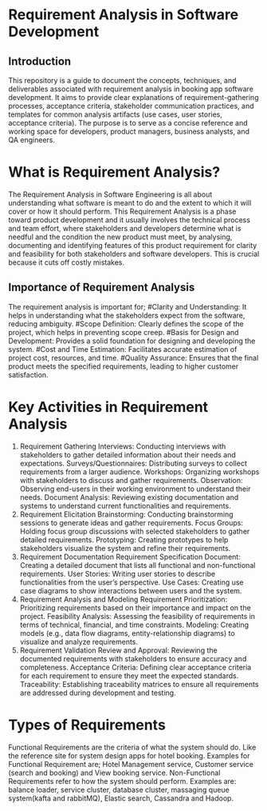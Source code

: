 # Requirement Analysis in Software Development

## Introduction

This repository is a guide to document the concepts, techniques, and deliverables associated with requirement analysis in booking app software development. It aims to provide clear explanations of requirement-gathering processes, acceptance criteria, stakeholder communication practices, and templates for common analysis artifacts (use cases, user stories, acceptance criteria). The purpose is to serve as a concise reference and working space for developers, product managers, business analysts, and QA engineers.


# What is Requirement Analysis?
The Requirement Analysis in Software Engineering is all about understanding what software is meant to do and the extent to which it will cover or how it should perform.
This Requirement Analysis is a phase toward product development and it usually involves the technical process and team effort, where stakeholders and developers determine what is needful and the condition the new product must meet, by analysing, documenting and identifying features of this product requirement for clarity and feasibility for both stakeholders and software developers. This is crucial because it cuts off costly mistakes.

## Importance of Requirement Analysis
The requirement analysis is important for;
#Clarity and Understanding: It helps in understanding what the stakeholders expect from the software, reducing ambiguity.
#Scope Definition: Clearly defines the scope of the project, which helps in preventing scope creep.
#Basis for Design and Development: Provides a solid foundation for designing and developing the system.
#Cost and Time Estimation: Facilitates accurate estimation of project cost, resources, and time.
#Quality Assurance: Ensures that the final product meets the specified requirements, leading to higher customer satisfaction.

# Key Activities in Requirement Analysis
1. Requirement Gathering 
Interviews: Conducting interviews with stakeholders to gather detailed information about their needs and expectations.
Surveys/Questionnaires: Distributing surveys to collect requirements from a larger audience.
Workshops: Organizing workshops with stakeholders to discuss and gather requirements.
Observation: Observing end-users in their working environment to understand their needs.
Document Analysis: Reviewing existing documentation and systems to understand current functionalities and requirements.
2. Requirement Elicitation
Brainstorming: Conducting brainstorming sessions to generate ideas and gather requirements.
Focus Groups: Holding focus group discussions with selected stakeholders to gather detailed requirements.
Prototyping: Creating prototypes to help stakeholders visualize the system and refine their requirements.
3. Requirement Documentation 
Requirement Specification Document: Creating a detailed document that lists all functional and non-functional requirements.
User Stories: Writing user stories to describe functionalities from the user’s perspective.
Use Cases: Creating use case diagrams to show interactions between users and the system.
4. Requirement Analysis and Modeling
Requirement Prioritization: Prioritizing requirements based on their importance and impact on the project.
Feasibility Analysis: Assessing the feasibility of requirements in terms of technical, financial, and time constraints.
Modeling: Creating models (e.g., data flow diagrams, entity-relationship diagrams) to visualize and analyze requirements.
5. Requirement Validation 
Review and Approval: Reviewing the documented requirements with stakeholders to ensure accuracy and completeness.
Acceptance Criteria: Defining clear acceptance criteria for each requirement to ensure they meet the expected standards.
Traceability: Establishing traceability matrices to ensure all requirements are addressed during development and testing.


# Types of Requirements
Functional Requirements are the criteria of what the system should do. Like the reference site for system design apps for hotel booking. 
Examples for Functional Requirement are; Hotel Management service, Customer service (search and booking) and View booking service. 
Non-Functional Requirements refer to how the system should perform. Examples are: balance loader, service cluster, database cluster, massaging queue system(kafta and rabbitMQ), Elastic search, Cassandra and Hadoop.
